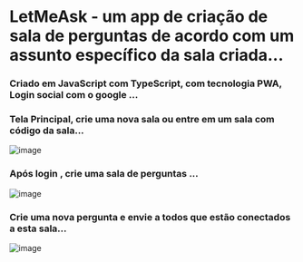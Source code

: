 # LetMeAsk - um app de criação de sala de perguntas de acordo com um assunto específico da sala criada...

### Criado em JavaScript com TypeScript, com tecnologia PWA, Login social com o google ...

### Tela Principal, crie uma nova sala ou entre em um sala com código da sala...

![image](https://user-images.githubusercontent.com/57151930/219873024-f353fbb5-f2bd-4a2d-96af-9d540c20fbf3.png)

### Após login , crie uma sala de perguntas ...

![image](https://user-images.githubusercontent.com/57151930/219873202-298c749f-e15e-4711-9059-4f4fe7e393af.png)

### Crie uma nova pergunta e envie a todos que estão conectados a esta sala...

![image](https://user-images.githubusercontent.com/57151930/219873272-cd6259a4-a713-4821-84d0-51ee1e9e8034.png)

